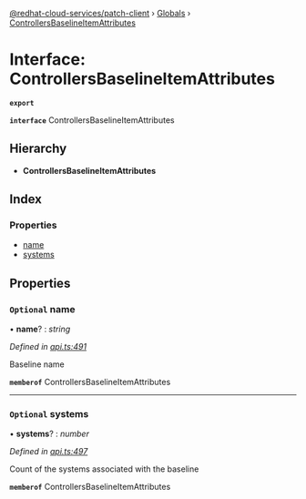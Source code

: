 [@redhat-cloud-services/patch-client](../README.md) › [Globals](../globals.md) › [ControllersBaselineItemAttributes](controllersbaselineitemattributes.md)

# Interface: ControllersBaselineItemAttributes

**`export`** 

**`interface`** ControllersBaselineItemAttributes

## Hierarchy

* **ControllersBaselineItemAttributes**

## Index

### Properties

* [name](controllersbaselineitemattributes.md#optional-name)
* [systems](controllersbaselineitemattributes.md#optional-systems)

## Properties

### `Optional` name

• **name**? : *string*

*Defined in [api.ts:491](https://github.com/RedHatInsights/javascript-clients/blob/daadefd7/packages/patch/api.ts#L491)*

Baseline name

**`memberof`** ControllersBaselineItemAttributes

___

### `Optional` systems

• **systems**? : *number*

*Defined in [api.ts:497](https://github.com/RedHatInsights/javascript-clients/blob/daadefd7/packages/patch/api.ts#L497)*

Count of the systems associated with the baseline

**`memberof`** ControllersBaselineItemAttributes
